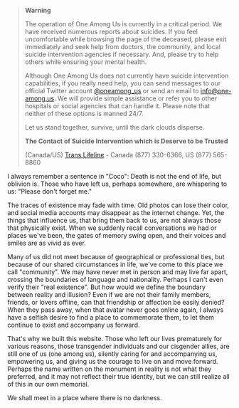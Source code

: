> **Warning**  
> 
> The operation of One Among Us is currently in a critical period. We have received numerous reports about suicides. If you feel uncomfortable while browsing the page of the deceased, please exit immediately and seek help from doctors, the community, and local suicide intervention agencies if necessary. And, please try to help others while ensuring your mental health.  
> 
> Although One Among Us does not currently have suicide intervention capabilities, if you really need help, you can send messages to our official Twitter account [@oneamong_us](https://twitter.com/oneamong_us) or send an email to [info@one-among.us](mailto:info@one-among.us). We will provide simple assistance or refer you to other hospitals or social agencies that can handle it. Please note that neither of these options is manned 24/7.  
> 
> Let us stand together, survive, until the dark clouds disperse.  
> 
> **The Contact of Suicide Intervention which is Deserve to be Trusted**  
>  
> (Canada/US) [Trans Lifeline](https://translifeline.org/) - Canada (877) 330-6366, US (877) 565-8860  

I always remember a sentence in "Coco": Death is not the end of life, but oblivion is. Those who have left us, perhaps somewhere, are whispering to us: "Please don't forget me."    

The traces of existence may fade with time. Old photos can lose their color, and social media accounts may disappear as the internet change. Yet, the things that influence us, that bring them back to us, are not always those that physically exist. When we suddenly recall conversations we had or places we've been, the gates of memory swing open, and their voices and smiles are as vivid as ever.  

Many of us did not meet because of geographical or professional ties, but because of our shared circumstances in life, we've come to this place we call "community". We may have never met in person and may live far apart, crossing the boundaries of language and nationality. Perhaps I can't even verify their "real existence". But how would we define the boundary between reality and illusion? Even if we are not their family members, friends, or lovers offline, can that friendship or affection be easily denied? When they pass away, when that avatar never goes online again, I always have a selfish desire to find a place to commemorate them, to let them continue to exist and accompany us forward.  

That's why we built this website. Those who left our lives prematurely for various reasons, those transgender individuals and our cisgender allies, are still one of us (one among us), silently caring for and accompanying us, empowering us, and giving us the courage to live on and move forward. Perhaps the name written on the monument in reality is not what they preferred, and it may not reflect their true identity, but we can still realize all of this in our own memorial.  

We shall meet in a place where there is no darkness.  

